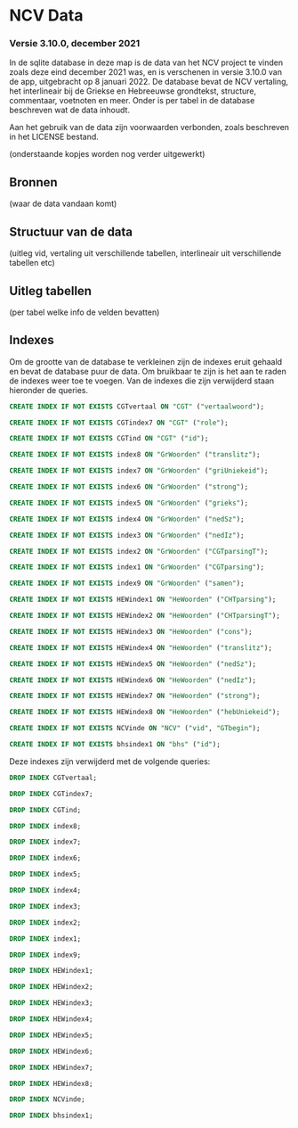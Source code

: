 # NCV Data
### Versie 3.10.0, december 2021
In de sqlite database in deze map is de data van het NCV project te vinden zoals deze eind december 2021 was, en is verschenen in versie 3.10.0 van de app, uitgebracht op 8 januari 2022. De database bevat de NCV vertaling, het interlineair bij de Griekse en Hebreeuwse grondtekst, structure, commentaar, voetnoten en meer. Onder is per tabel in de database beschreven wat de data inhoudt.

Aan het gebruik van de data zijn voorwaarden verbonden, zoals beschreven in het LICENSE bestand.

(onderstaande kopjes worden nog verder uitgewerkt)

## Bronnen
(waar de data vandaan komt)

## Structuur van de data
(uitleg vid, vertaling uit verschillende tabellen, interlineair uit verschillende tabellen etc)

## Uitleg tabellen
(per tabel welke info de velden bevatten)

## Indexes
Om de grootte van de database te verkleinen zijn de indexes eruit gehaald en bevat de database puur de data. Om bruikbaar te zijn is het aan te raden de indexes weer toe te voegen. Van de indexes die zijn verwijderd staan hieronder de queries.

```sql
CREATE INDEX IF NOT EXISTS CGTvertaal ON "CGT" ("vertaalwoord");

CREATE INDEX IF NOT EXISTS CGTindex7 ON "CGT" ("role");

CREATE INDEX IF NOT EXISTS CGTind ON "CGT" ("id");

CREATE INDEX IF NOT EXISTS index8 ON "GrWoorden" ("translitz");

CREATE INDEX IF NOT EXISTS index7 ON "GrWoorden" ("griUniekeid");

CREATE INDEX IF NOT EXISTS index6 ON "GrWoorden" ("strong");

CREATE INDEX IF NOT EXISTS index5 ON "GrWoorden" ("grieks");

CREATE INDEX IF NOT EXISTS index4 ON "GrWoorden" ("nedSz");

CREATE INDEX IF NOT EXISTS index3 ON "GrWoorden" ("nedIz");

CREATE INDEX IF NOT EXISTS index2 ON "GrWoorden" ("CGTparsingT");

CREATE INDEX IF NOT EXISTS index1 ON "GrWoorden" ("CGTparsing");

CREATE INDEX IF NOT EXISTS index9 ON "GrWoorden" ("samen");

CREATE INDEX IF NOT EXISTS HEWindex1 ON "HeWoorden" ("CHTparsing");

CREATE INDEX IF NOT EXISTS HEWindex2 ON "HeWoorden" ("CHTparsingT");

CREATE INDEX IF NOT EXISTS HEWindex3 ON "HeWoorden" ("cons");

CREATE INDEX IF NOT EXISTS HEWindex4 ON "HeWoorden" ("translitz");

CREATE INDEX IF NOT EXISTS HEWindex5 ON "HeWoorden" ("nedSz");

CREATE INDEX IF NOT EXISTS HEWindex6 ON "HeWoorden" ("nedIz");

CREATE INDEX IF NOT EXISTS HEWindex7 ON "HeWoorden" ("strong");

CREATE INDEX IF NOT EXISTS HEWindex8 ON "HeWoorden" ("hebUniekeid");

CREATE INDEX IF NOT EXISTS NCVinde ON "NCV" ("vid", "GTbegin");

CREATE INDEX IF NOT EXISTS bhsindex1 ON "bhs" ("id");
```

Deze indexes zijn verwijderd met de volgende queries:

```sql
DROP INDEX CGTvertaal;

DROP INDEX CGTindex7;

DROP INDEX CGTind;

DROP INDEX index8;

DROP INDEX index7;

DROP INDEX index6;

DROP INDEX index5;

DROP INDEX index4;

DROP INDEX index3;

DROP INDEX index2;

DROP INDEX index1;

DROP INDEX index9;

DROP INDEX HEWindex1;

DROP INDEX HEWindex2;

DROP INDEX HEWindex3;

DROP INDEX HEWindex4;

DROP INDEX HEWindex5;

DROP INDEX HEWindex6;

DROP INDEX HEWindex7;

DROP INDEX HEWindex8;

DROP INDEX NCVinde;

DROP INDEX bhsindex1;
```

